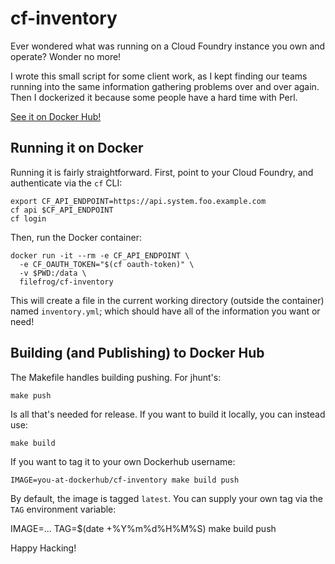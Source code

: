cf-inventory
============

Ever wondered what was running on a Cloud Foundry instance you own
and operate?  Wonder no more!

I wrote this small script for some client work, as I kept finding
our teams running into the same information gathering problems
over and over again.  Then I dockerized it because some people
have a hard time with Perl.

[See it on Docker Hub!][1]


Running it on Docker
--------------------

Running it is fairly straightforward.  First, point to your Cloud
Foundry, and authenticate via the `cf` CLI:

    export CF_API_ENDPOINT=https://api.system.foo.example.com
    cf api $CF_API_ENDPOINT
    cf login

Then, run the Docker container:

    docker run -it --rm -e CF_API_ENDPOINT \
      -e CF_OAUTH_TOKEN="$(cf oauth-token)" \
      -v $PWD:/data \
      filefrog/cf-inventory

This will create a file in the current working directory (outside
the container) named `inventory.yml`; which should have all of the
information you want or need!


Building (and Publishing) to Docker Hub
---------------------------------------

The Makefile handles building pushing.  For jhunt's:

    make push

Is all that's needed for release.  If you want to build it
locally, you can instead use:

    make build

If you want to tag it to your own Dockerhub username:

    IMAGE=you-at-dockerhub/cf-inventory make build push

By default, the image is tagged `latest`.  You can supply your own
tag via the `TAG` environment variable:

   IMAGE=... TAG=$(date +%Y%m%d%H%M%S) make build push

Happy Hacking!


[1]: https://hub.docker.com/r/filefrog/cf-inventory
